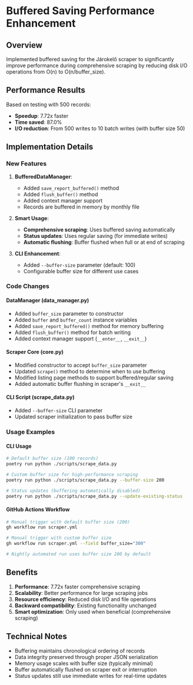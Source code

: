 # Buffered Saving Performance Enhancement

## Overview

Implemented buffered saving for the Járokelő scraper to significantly improve performance during comprehensive scraping by reducing disk I/O operations from O(n) to O(n/buffer_size).

## Performance Results

Based on testing with 500 records:
- **Speedup**: 7.72x faster
- **Time saved**: 87.0%
- **I/O reduction**: From 500 writes to 10 batch writes (with buffer size 50)

## Implementation Details

### New Features

1. **BufferedDataManager**: 
   - Added `save_report_buffered()` method
   - Added `flush_buffer()` method  
   - Added context manager support
   - Records are buffered in memory by monthly file

2. **Smart Usage**:
   - **Comprehensive scraping**: Uses buffered saving automatically
   - **Status updates**: Uses regular saving (for immediate writes)
   - **Automatic flushing**: Buffer flushed when full or at end of scraping

3. **CLI Enhancement**:
   - Added `--buffer-size` parameter (default: 100)
   - Configurable buffer size for different use cases

### Code Changes

#### DataManager (data_manager.py)
- Added `buffer_size` parameter to constructor
- Added `buffer` and `buffer_count` instance variables
- Added `save_report_buffered()` method for memory buffering
- Added `flush_buffer()` method for batch writing
- Added context manager support (`__enter__`, `__exit__`)

#### Scraper Core (core.py)
- Modified constructor to accept `buffer_size` parameter
- Updated `scrape()` method to determine when to use buffering
- Modified listing page methods to support buffered/regular saving
- Added automatic buffer flushing in scraper's `__exit__`

#### CLI Script (scrape_data.py)
- Added `--buffer-size` CLI parameter
- Updated scraper initialization to pass buffer size

### Usage Examples

#### CLI Usage
```bash
# Default buffer size (100 records)
poetry run python ./scripts/scrape_data.py

# Custom buffer size for high-performance scraping
poetry run python ./scripts/scrape_data.py --buffer-size 200

# Status updates (buffering automatically disabled)
poetry run python ./scripts/scrape_data.py --update-existing-status
```

#### GitHub Actions Workflow
```bash
# Manual trigger with default buffer size (200)
gh workflow run scraper.yml

# Manual trigger with custom buffer size
gh workflow run scraper.yml --field buffer_size="300"

# Nightly automated run uses buffer size 200 by default
```

## Benefits

1. **Performance**: 7.72x faster comprehensive scraping
2. **Scalability**: Better performance for large scraping jobs
3. **Resource efficiency**: Reduced disk I/O and file operations
4. **Backward compatibility**: Existing functionality unchanged
5. **Smart optimization**: Only used when beneficial (comprehensive scraping)

## Technical Notes

- Buffering maintains chronological ordering of records
- Data integrity preserved through proper JSON serialization
- Memory usage scales with buffer size (typically minimal)
- Buffer automatically flushed on scraper exit or interruption
- Status updates still use immediate writes for real-time updates
